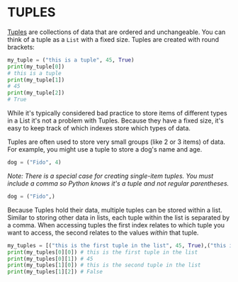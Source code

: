 # TUPLES
[Tuples](https://python-reference.readthedocs.io/en/latest/docs/tuple/) are collections of data that are ordered and unchangeable. You can think of a tuple as a `List` with a fixed size. Tuples are created with round brackets:

```python
my_tuple = ("this is a tuple", 45, True)
print(my_tuple[0])
# this is a tuple
print(my_tuple[1])
# 45
print(my_tuple[2])
# True
```

While it's typically considered bad practice to store items of different types in a List it's not a problem with Tuples. Because they have a fixed size, it's easy to keep track of which indexes store which types of data.

Tuples are often used to store very small groups (like 2 or 3 items) of data. For example, you might use a tuple to store a dog's name and age.

```python
dog = ("Fido", 4)
```

*Note: There is a special case for creating single-item tuples. You must include a comma so Python knows it's a tuple and not regular parentheses.*

```python
dog = ("Fido",)
```

Because Tuples hold their data, multiple tuples can be stored within a list. Similar to storing other data in lists, each tuple within the list is separated by a comma. When accessing tuples the first index relates to which tuple you want to access, the second relates to the values *within* that tuple.

```python
my_tuples = [("this is the first tuple in the list", 45, True),("this is the second tuple in the list", 21, False)]
print(my_tuples[0][0]) # this is the first tuple in the list
print(my_tuples[0][1]) # 45
print(my_tuples[1][0]) # this is the second tuple in the list
print(my_tuples[1][2]) # False
```